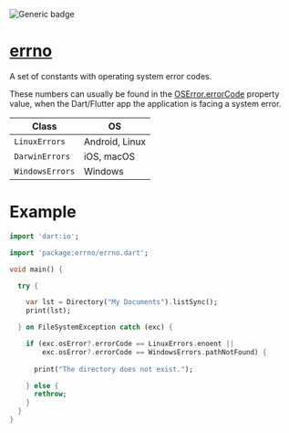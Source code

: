 ![Generic badge](https://img.shields.io/badge/status-draft-error.svg)

# [errno](https://github.com/rtmigo/errno)

A set of constants with operating system error codes.

These numbers can usually be found in the 
[OSError.errorCode](https://api.dart.dev/stable/dart-io/OSError/errorCode.html) 
property value, when the Dart/Flutter app the application is facing a system error.

| Class           | OS             |
|-----------------|----------------|
| `LinuxErrors`   | Android, Linux |
| `DarwinErrors`  | iOS, macOS     |
| `WindowsErrors` | Windows        |

# Example 

``` dart
import 'dart:io';

import 'package:errno/errno.dart';

void main() {

  try {

    var lst = Directory("My Documents").listSync();
    print(lst);

  } on FileSystemException catch (exc) {

    if (exc.osError?.errorCode == LinuxErrors.enoent ||
        exc.osError?.errorCode == WindowsErrors.pathNotFound) {
      
      print("The directory does not exist.");

    } else {
      rethrow;
    }
  }
}
```


